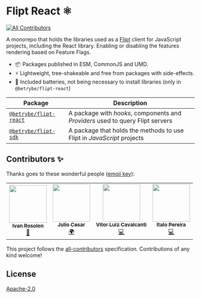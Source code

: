 # Flipt React ⚛️
<!-- ALL-CONTRIBUTORS-BADGE:START - Do not remove or modify this section -->
[![All Contributors](https://img.shields.io/badge/all_contributors-4-orange.svg?style=flat-square)](#contributors-)
<!-- ALL-CONTRIBUTORS-BADGE:END -->

A monorepo that holds the libraries used as a [Flipt](https://flipt.io/) client for JavaScript projects, including the React library. Enabling or disabling the features rendering based on Feature Flags.

- 📦 Packages published in ESM, CommonJS and UMD.
- ⚡️ Lightweight, tree-shakeable and free from packages with side-effects.
- 🔋 Included batteries, not being necessary to install libraries (only in `@betrybe/flipt-react`)

| Package                                                    | Description                                                                    |
| ---------------------------------------------------------- | ------------------------------------------------------------------------------ |
| [`@betrybe/flipt-react`](./packages/flipt-react/README.md) | A package with _hooks_, components and _Providers_ used to query Flipt servers |
| [`@betrybe/flipt-sdk`](./packages/flipt-sdk/README.md)     | A package that holds the methods to use Flipt in _JavaScript_ projects         |

## Contributors ✨

Thanks goes to these wonderful people ([emoji key](https://allcontributors.org/docs/en/emoji-key)):

<!-- ALL-CONTRIBUTORS-LIST:START - Do not remove or modify this section -->
<!-- prettier-ignore-start -->
<!-- markdownlint-disable -->
<table>
  <tr>
    <td align="center"><a href="https://ivanrosolen.com.br"><img src="https://avatars.githubusercontent.com/u/226859?v=4?s=100" width="100px;" alt=""/><br /><sub><b>Ivan Rosolen</b></sub></a><br /><a href="https://github.com/betrybe/flipt-js/commits?author=ivanrosolen" title="Documentation">📖</a></td>
    <td align="center"><a href="https://github.com/jliocsar"><img src="https://avatars.githubusercontent.com/u/60270538?v=4?s=100" width="100px;" alt=""/><br /><sub><b>Julio Cesar</b></sub></a><br /><a href="#translation-jliocsar" title="Translation">🌍</a></td>
    <td align="center"><a href="http://vitorluizc.github.io"><img src="https://avatars.githubusercontent.com/u/9027363?v=4?s=100" width="100px;" alt=""/><br /><sub><b>Vitor Luiz Cavalcanti</b></sub></a><br /><a href="https://github.com/betrybe/flipt-js/commits?author=VitorLuizC" title="Code">💻</a></td>
    <td align="center"><a href="https://github.com/ItaloPereira"><img src="https://avatars.githubusercontent.com/u/29663383?v=4?s=100" width="100px;" alt=""/><br /><sub><b>Italo Pereira</b></sub></a><br /><a href="https://github.com/betrybe/flipt-js/commits?author=ItaloPereira" title="Code">💻</a></td>
  </tr>
</table>

<!-- markdownlint-restore -->
<!-- prettier-ignore-end -->

<!-- ALL-CONTRIBUTORS-LIST:END -->

This project follows the [all-contributors](https://github.com/all-contributors/all-contributors) specification. Contributions of any kind welcome!

## License

[Apache-2.0](./LICENSE)